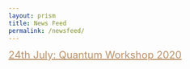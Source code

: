 ```yaml
---
layout: prism
title: News Feed
permalink: /newsfeed/
---
```


<div class="list-group">
  <a href="/quantumworkshop/" class="list-group-item disabled" style="font-size: 20px; color: #bb9065">24th July: Quantum Workshop 2020</a>
 
</div>

